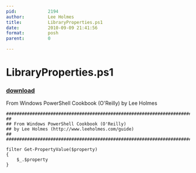```yaml
---
pid:            2194
author:         Lee Holmes
title:          LibraryProperties.ps1
date:           2010-09-09 21:41:56
format:         posh
parent:         0

---
```


# LibraryProperties.ps1

### [download](Scripts\2194.ps1)

From Windows PowerShell Cookbook (O'Reilly) by Lee Holmes

```posh
##############################################################################
##
## From Windows PowerShell Cookbook (O'Reilly)
## by Lee Holmes (http://www.leeholmes.com/guide)
##
##############################################################################

filter Get-PropertyValue($property)
{
    $_.$property
}
```
